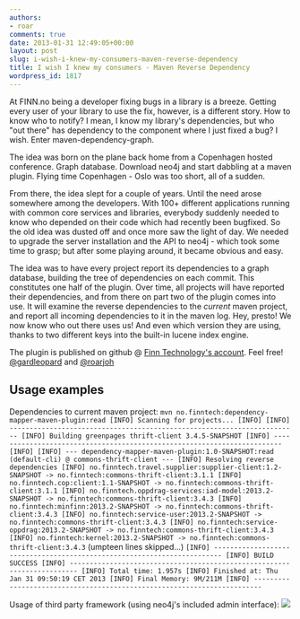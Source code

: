 ```yaml
---
authors:
- roar
comments: true
date: 2013-01-31 12:49:05+00:00
layout: post
slug: i-wish-i-knew-my-consumers-maven-reverse-dependency
title: I wish I knew my consumers - Maven Reverse Dependency
wordpress_id: 1817
---
```


At FINN.no being a developer fixing bugs in a library is a breeze. Getting every user of your library to use the fix, however, is a different story. How to know who to notify? I mean, I know my library's dependencies, but who "out there" has dependency to the component where I just fixed a bug? I wish. Enter maven-dependency-graph.

The idea was born on the plane back home from a Copenhagen hosted conference. Graph database. Download neo4j and start dabbling at a maven plugin. Flying time Copenhagen - Oslo was too short, all of a sudden.

From there, the idea slept for a couple of years. Until the need arose somewhere among the developers. With 100+ different applications running with common core services and libraries, everybody suddenly needed to know who depended on their code which had recently been bugfixed. So the old idea was dusted off and once more saw the light of day. We needed to upgrade the server installation and the API to neo4j - which took some time to grasp; but after some playing around, it became obvious and easy.

The idea was to have every project report its dependencies to a graph database, building the tree of dependencies on each commit. This constitutes one half of the plugin. Over time, all projects will have reported their dependencies, and from there on part two of the plugin comes into use. It will examine the reverse dependencies to the *current* maven project, and report all incoming dependencies to it in the maven log. Hey, presto! We now know who out there uses us! And even which version they are using, thanks to two different keys into the built-in lucene index engine.

The plugin is published on github @ [Finn Technology's account](https://github.com/finn-no/maven-dependency-mapper). Feel free!
[@gardleopard](http://twitter.com/gardleopard) and [@roarjoh](http://twitter.com/roarjoh)



## Usage examples



Dependencies to current maven project:
`
mvn no.finntech:dependency-mapper-maven-plugin:read
[INFO] Scanning for projects...
[INFO]
[INFO] ------------------------------------------------------------------------
[INFO] Building greenpages thrift-client 3.4.5-SNAPSHOT
[INFO] ------------------------------------------------------------------------
[INFO]
[INFO] --- dependency-mapper-maven-plugin:1.0-SNAPSHOT:read (default-cli) @ commons-thrift-client ---
[INFO] Resolving reverse dependencies
[INFO] no.finntech.travel.supplier:supplier-client:1.2-SNAPSHOT -> no.finntech:commons-thrift-client:3.1.1
[INFO] no.finntech.cop:client:1.1-SNAPSHOT -> no.finntech:commons-thrift-client:3.1.1
[INFO] no.finntech.oppdrag-services:iad-model:2013.2-SNAPSHOT -> no.finntech:commons-thrift-client:3.4.3
[INFO] no.finntech:minfinn:2013.2-SNAPSHOT -> no.finntech:commons-thrift-client:3.4.3
[INFO] no.finntech:service-user:2013.2-SNAPSHOT -> no.finntech:commons-thrift-client:3.4.3
[INFO] no.finntech:service-oppdrag:2013.2-SNAPSHOT -> no.finntech:commons-thrift-client:3.4.3
[INFO] no.finntech:kernel:2013.2-SNAPSHOT -> no.finntech:commons-thrift-client:3.4.3
`
(umpteen lines skipped...)
`
[INFO] ------------------------------------------------------------------------
[INFO] BUILD SUCCESS
[INFO] ------------------------------------------------------------------------
[INFO] Total time: 1.957s
[INFO] Finished at: Thu Jan 31 09:50:19 CET 2013
[INFO] Final Memory: 9M/211M
[INFO] ------------------------------------------------------------------------
`

Usage of third party framework (using neo4j's included admin interface):
![](http://tech.finn.no/wp-content/uploads/2013/01/neo4jshot.png)
